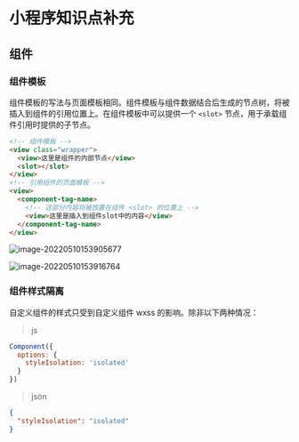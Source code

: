 # 小程序知识点补充







## 组件

### 组件模板

组件模板的写法与页面模板相同。组件模板与组件数据结合后生成的节点树，将被插入到组件的引用位置上。在组件模板中可以提供一个 `<slot>` 节点，用于承载组件引用时提供的子节点。

```html
<!-- 组件模板 -->
<view class="wrapper">
  <view>这里是组件的内部节点</view>
  <slot></slot>
</view>
<!-- 引用组件的页面模板 -->
<view>
  <component-tag-name>
    <!-- 这部分内容将被放置在组件 <slot> 的位置上 -->
    <view>这里是插入到组件slot中的内容</view>
  </component-tag-name>
</view>
```

![image-20220510153905677](https://s2.loli.net/2022/05/10/4i2TH7kUJx6OvKD.png)



![image-20220510153916764](https://s2.loli.net/2022/05/10/TPUcpIJxnGO4tdK.png)

### 组件样式隔离

自定义组件的样式只受到自定义组件 wxss 的影响。除非以下两种情况：

> js

```js
Component({
  options: {
    styleIsolation: 'isolated'
  }
})
```

> json

```json
{
  "styleIsolation": "isolated"
}
```

